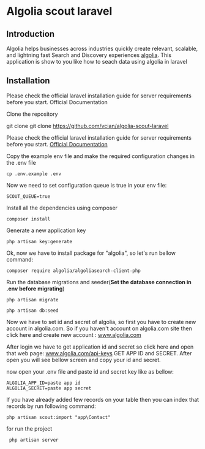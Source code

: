 # Algolia scout laravel

## Introduction
Algolia helps businesses across industries quickly create relevant, scalable, and lightning fast Search and Discovery experiences [algolia](https://www.algolia.com/).
This application is show to you like how to seach data using algolia in laravel
  
## Installation

Please check the official laravel installation guide for server requirements before you start. Official Documentation

Clone the repository

git clone git clone https://github.com/vcian/algolia-scout-laravel


Please check the official laravel installation guide for server requirements before you start. [Official Documentation](https://laravel.com/docs/7.x/installation)


Copy the example env file and make the required configuration changes in the .env file

    cp .env.example .env

Now we need to set configuration queue is true in your env file:

    SCOUT_QUEUE=true
    

Install all the dependencies using composer

    composer install

Generate a new application key

    php artisan key:generate

Ok, now we have to install package for "algolia", so let's run bellow command:
    
    composer require algolia/algoliasearch-client-php
    
Run the database migrations and seeder(**Set the database connection in .env before migrating**)

    php artisan migrate
        
    php artisan db:seed
    
Now we have to set id and secret of algolia, so first you have to create new account in algolia.com. So if you haven't account on algolia.com site then click here and create new account : www.algolia.com

After login we have to get application id and secret so click here and open that web page: www.algolia.com/api-keys GET APP ID and SECRET. After open you will see bellow screen and copy your id and secret.
   
now open your .env file and paste id and secret key like as bellow:

    ALGOLIA_APP_ID=paste app id
    ALGOLIA_SECRET=paste app secret
    
 If you have already added few records on your table then you can index that records by run following command:
 
    php artisan scout:import "app\Contact" 
    
for run the project

     php artisan server
